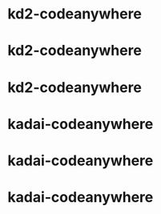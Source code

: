 # kd2-codeanywhere
# kd2-codeanywhere
# kd2-codeanywhere
# kadai-codeanywhere
# kadai-codeanywhere
# kadai-codeanywhere
